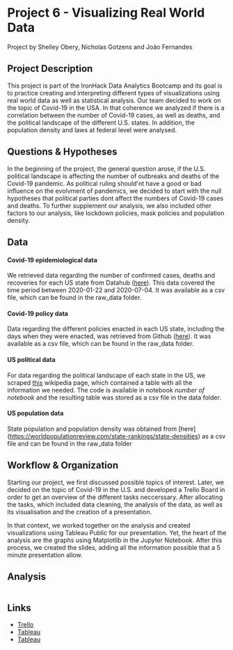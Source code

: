 # Project 6 - Visualizing Real World Data

Project by Shelley Obery, Nicholas Gotzens and João Fernandes

## Project Description

This project is part of the IronHack Data Analytics Bootcamp and its goal is to practice creating and interpreting different types of visualizations using real world data as well as statistical analysis. Our team decided to work on the topic of Covid-19 in the USA.
In that coherence we analyzed if there is a correlation between the number of Covid-19 cases, as well as deaths, and the political landscape of the different U.S. states. In addition, the population density and laws at federal level were analysed.

## Questions & Hypotheses

In the beginning of the project, the general question arose, if the U.S. political landscape is affecting the number of outbreaks and deaths of the Covid-19 pandemic. As political ruling should'nt have a good or bad influence on the evolvment of pandemics, we decided to start with the null hypotheses that political parties dont affect the numbers of Covid-19 cases and deaths. To further supplement our analysis, we also included other factors to our analysis, like lockdown policies, mask policies and population density.

## Data

#### Covid-19 epidemiological data

We retrieved data regarding the number of confirmed cases, deaths and recoveries for each US state from Datahub ([here](https://datahub.io/core/covid-19#resource-covid-19_zip)). This data covered the time period between 2020-01-22 and 2020-07-04. It was available as a csv file, which can be found in the raw_data folder.

#### Covid-19 policy data

Data regarding the different policies enacted in each US state, including the days when they were enacted, was retrieved from Github ([here](https://github.com/COVID19StatePolicy/SocialDistancing/blob/master/data/USstatesCov19distancingpolicy.csv)). It was available as a csv file, which can be found in the raw_data folder.

#### US political data

For data regarding the political landscape of each state in the US, we scraped [this](https://en.wikipedia.org/wiki/Political_party_strength_in_U.S._states) wikipedia page, which contained a table with all the information we needed. The code is available in notebook _number of notebook_ and the resulting table was stored as a csv file in the data folder.

#### US population data

State population and population density was obtained from [here] (https://worldpopulationreview.com/state-rankings/state-densities) as a csv file and can be found in the raw_data folder


## Workflow & Organization

Starting our project, we first discussed possible topics of interest. Later, we decided on the topic of Covid-19 in the U.S. and developed a Trello Board in order to get an overview of the different tasks neccerssary. After allocating the tasks, which included data cleaning, the analysis of the data, as well as its visualisation and the creation of a presentation. 

In that context, we worked together on the analysis and created visualizations using Tableau Public for our presentation. Yet, the heart of the analysis are the graphs using Matplotlib in the Jupyter Notebook. After this process, we created the slides, adding all the information possible that a 5 minute presentation allow. 


## Analysis
![]()


## Links

* [Trello](https://trello.com/b/vm5KySnv/week-6-project)
* [Tableau](https://public.tableau.com/profile/nicholas5299#!/vizhome/Week6Project_15941277490120/PopulationdensitywithinthestatesoftheUSAincorrelationwithconfirmedcasesofCovid-19)
* [Tableau](https://public.tableau.com/profile/nicholas5299#!/vizhome/LengthsofpolicyWeek6/Blatt1)

